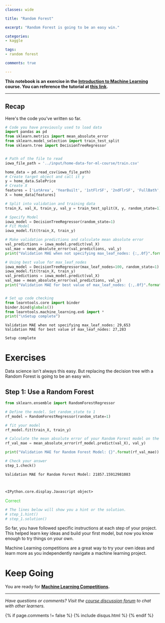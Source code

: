 ```yaml
---
classes: wide

title: "Random Forest"

excerpt: "Random Forest is going to be an easy win."

categories:
- kaggle

tags:
- random forest

comments: true

---
```




**This notebook is an exercise in the [Introduction to Machine Learning](https://www.kaggle.com/learn/intro-to-machine-learning) course.  You can reference the tutorial at [this link](https://www.kaggle.com/dansbecker/random-forests).**

---


## Recap
Here's the code you've written so far.


```python
# Code you have previously used to load data
import pandas as pd
from sklearn.metrics import mean_absolute_error
from sklearn.model_selection import train_test_split
from sklearn.tree import DecisionTreeRegressor


# Path of the file to read
iowa_file_path = '../input/home-data-for-ml-course/train.csv'

home_data = pd.read_csv(iowa_file_path)
# Create target object and call it y
y = home_data.SalePrice
# Create X
features = ['LotArea', 'YearBuilt', '1stFlrSF', '2ndFlrSF', 'FullBath', 'BedroomAbvGr', 'TotRmsAbvGrd']
X = home_data[features]

# Split into validation and training data
train_X, val_X, train_y, val_y = train_test_split(X, y, random_state=1)

# Specify Model
iowa_model = DecisionTreeRegressor(random_state=1)
# Fit Model
iowa_model.fit(train_X, train_y)

# Make validation predictions and calculate mean absolute error
val_predictions = iowa_model.predict(val_X)
val_mae = mean_absolute_error(val_predictions, val_y)
print("Validation MAE when not specifying max_leaf_nodes: {:,.0f}".format(val_mae))

# Using best value for max_leaf_nodes
iowa_model = DecisionTreeRegressor(max_leaf_nodes=100, random_state=1)
iowa_model.fit(train_X, train_y)
val_predictions = iowa_model.predict(val_X)
val_mae = mean_absolute_error(val_predictions, val_y)
print("Validation MAE for best value of max_leaf_nodes: {:,.0f}".format(val_mae))


# Set up code checking
from learntools.core import binder
binder.bind(globals())
from learntools.machine_learning.ex6 import *
print("\nSetup complete")
```

    Validation MAE when not specifying max_leaf_nodes: 29,653
    Validation MAE for best value of max_leaf_nodes: 27,283
    
    Setup complete


# Exercises
Data science isn't always this easy. But replacing the decision tree with a Random Forest is going to be an easy win.

## Step 1: Use a Random Forest


```python
from sklearn.ensemble import RandomForestRegressor

# Define the model. Set random_state to 1
rf_model = RandomForestRegressor(random_state=1)

# fit your model
rf_model.fit(train_X, train_y)

# Calculate the mean absolute error of your Random Forest model on the validation data
rf_val_mae = mean_absolute_error(rf_model.predict(val_X), val_y)

print("Validation MAE for Random Forest Model: {}".format(rf_val_mae))

# Check your answer
step_1.check()
```

    Validation MAE for Random Forest Model: 21857.15912981083



    <IPython.core.display.Javascript object>



<span style="color:#33cc33">Correct</span>



```python
# The lines below will show you a hint or the solution.
# step_1.hint() 
# step_1.solution()

```

So far, you have followed specific instructions at each step of your project. This helped learn key ideas and build your first model, but now you know enough to try things on your own. 

Machine Learning competitions are a great way to try your own ideas and learn more as you independently navigate a machine learning project. 

# Keep Going

You are ready for **[Machine Learning Competitions](https://www.kaggle.com/alexisbcook/machine-learning-competitions).**


---




*Have questions or comments? Visit the [course discussion forum](https://www.kaggle.com/learn/intro-to-machine-learning/discussion) to chat with other learners.*

{% if page.comments != false %}
{% include disqus.html %}
{% endif %}
